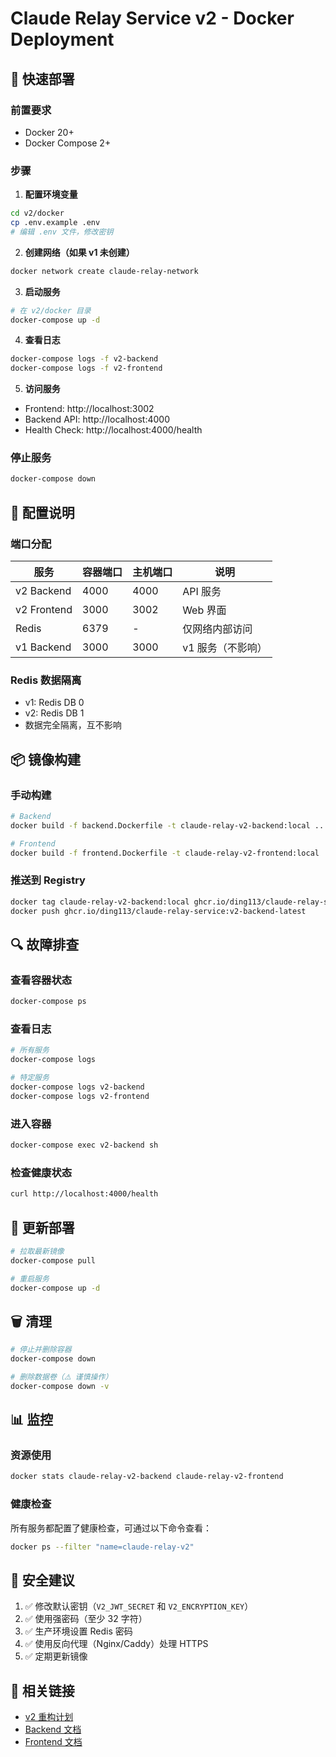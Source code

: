 # Claude Relay Service v2 - Docker Deployment

## 🚀 快速部署

### 前置要求

- Docker 20+
- Docker Compose 2+

### 步骤

1. **配置环境变量**

```bash
cd v2/docker
cp .env.example .env
# 编辑 .env 文件，修改密钥
```

2. **创建网络（如果 v1 未创建）**

```bash
docker network create claude-relay-network
```

3. **启动服务**

```bash
# 在 v2/docker 目录
docker-compose up -d
```

4. **查看日志**

```bash
docker-compose logs -f v2-backend
docker-compose logs -f v2-frontend
```

5. **访问服务**

- Frontend: http://localhost:3002
- Backend API: http://localhost:4000
- Health Check: http://localhost:4000/health

### 停止服务

```bash
docker-compose down
```

## 🔧 配置说明

### 端口分配

| 服务            | 容器端口 | 主机端口 | 说明               |
| --------------- | -------- | -------- | ------------------ |
| v2 Backend      | 4000     | 4000     | API 服务           |
| v2 Frontend     | 3000     | 3002     | Web 界面           |
| Redis           | 6379     | -        | 仅网络内部访问     |
| v1 Backend      | 3000     | 3000     | v1 服务（不影响）  |

### Redis 数据隔离

- v1: Redis DB 0
- v2: Redis DB 1
- 数据完全隔离，互不影响

## 📦 镜像构建

### 手动构建

```bash
# Backend
docker build -f backend.Dockerfile -t claude-relay-v2-backend:local ..

# Frontend
docker build -f frontend.Dockerfile -t claude-relay-v2-frontend:local ..
```

### 推送到 Registry

```bash
docker tag claude-relay-v2-backend:local ghcr.io/ding113/claude-relay-service:v2-backend-latest
docker push ghcr.io/ding113/claude-relay-service:v2-backend-latest
```

## 🔍 故障排查

### 查看容器状态

```bash
docker-compose ps
```

### 查看日志

```bash
# 所有服务
docker-compose logs

# 特定服务
docker-compose logs v2-backend
docker-compose logs v2-frontend
```

### 进入容器

```bash
docker-compose exec v2-backend sh
```

### 检查健康状态

```bash
curl http://localhost:4000/health
```

## 🔄 更新部署

```bash
# 拉取最新镜像
docker-compose pull

# 重启服务
docker-compose up -d
```

## 🗑️ 清理

```bash
# 停止并删除容器
docker-compose down

# 删除数据卷（⚠️ 谨慎操作）
docker-compose down -v
```

## 📊 监控

### 资源使用

```bash
docker stats claude-relay-v2-backend claude-relay-v2-frontend
```

### 健康检查

所有服务都配置了健康检查，可通过以下命令查看：

```bash
docker ps --filter "name=claude-relay-v2"
```

## 🔐 安全建议

1. ✅ 修改默认密钥（`V2_JWT_SECRET` 和 `V2_ENCRYPTION_KEY`）
2. ✅ 使用强密码（至少 32 字符）
3. ✅ 生产环境设置 Redis 密码
4. ✅ 使用反向代理（Nginx/Caddy）处理 HTTPS
5. ✅ 定期更新镜像

## 🔗 相关链接

- [v2 重构计划](../../V2_REFACTORING_PLAN.md)
- [Backend 文档](../backend/README.md)
- [Frontend 文档](../frontend/README.md)
